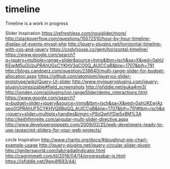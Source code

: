# timeline

Timeline is a work in progress 

Slider Inspiration
https://refreshless.com/nouislider/more/
http://stackoverflow.com/questions/15572510/hour-by-hour-timeline-display-of-events-mysql-php
http://jquery-plugins.net/horizontal-timeline-with-css-and-jquery
https://codyhouse.co/gem/horizontal-timeline/
https://www.google.com/search?q=jquery+multiple+range+slider&source=lnms&tbm=isch&sa=X&ved=0ahUKEwiM5uGUzuPRAhUGxCYKHV3qCO0Q_AUICCgB&biw=1707&bih=791
http://blogs.candoerz.com/question/238640/multi-range-slider-for-budget-allocation.aspx
https://github.com/atomiomi/jqueryui-slider-prototype/wiki/jQuery-UI-slider
http://www.myjqueryplugins.com/jquery-plugin/colresizable#field_screenshots
http://jsfiddle.net/euka4rm3/
http://ionden.com/a/plugins/ion.rangeSlider/demo_interactions.html
https://www.google.com/search?q=budget+slider+jquery&source=lnms&tbm=isch&sa=X&ved=0ahUKEwjAzqeo0OPRAhUF5CYKHVQ8BqQQ_AUICCgB&biw=1707&bih=791#tbm=isch&q=jquery+slider+multiple+handles&imgrc=P9zQwhYDie5x8M%3A
http://keithfimreite.com/angular-multi-slider-directive.aspx
http://www.developersnippets.com/2009/02/25/web-developers-ready-to-use-javascript-sliders-for-your-web-projects/

circle Inspiration
http://www.chartjs.org/docs/#doughnut-pie-chart-example-usage
http://jquery-plugins.net/jquery-circular-slider-plugin
http://ignitersworld.com/lab/radialIndicator.html
http://cagrimmett.com/til/2016/04/14/progressbar-js.html
https://jsfiddle.net/9wp4f693/44/
